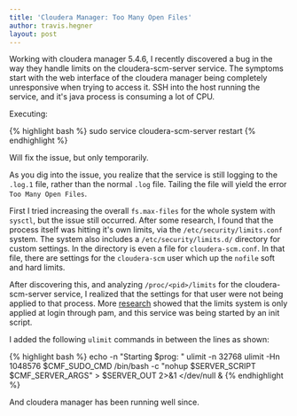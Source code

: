 ```yaml
---
title: 'Cloudera Manager: Too Many Open Files'
author: travis.hegner
layout: post
---
```

Working with cloudera manager 5.4.6, I recently discovered a bug in the way they handle limits on the cloudera-scm-server service. The symptoms start with the web interface of the cloudera manager being completely unresponsive when trying to access it. SSH into the host running the service, and it's java process is consuming a lot of CPU.

Executing:

{% highlight bash %}
sudo service cloudera-scm-server restart
{% endhighlight %}

Will fix the issue, but only temporarily.

As you dig into the issue, you realize that the service is still logging to the `.log.1` file, rather than the normal `.log` file. Tailing the file will yield the error `Too Many Open Files`.

First I tried increasing the overall `fs.max-files` for the whole system with `sysctl`, but the issue still occurred. After some research, I found that the process itself was hitting it's own limits, via the `/etc/security/limits.conf` system. The system also includes a `/etc/security/limits.d/` directory for custom settings. In the directory is even a file for `cloudera-scm.conf`. In that file, there are settings for the `cloudera-scm` user which up the `nofile` soft and hard limits.

After discovering this, and analyzing `/proc/<pid>/limits` for the cloudera-scm-server service, I realized that the settings for that user were not being applied to that process. More [research][1] showed that the limits system is only applied at login through pam, and this service was being started by an init script.

I added the following `ulimit` commands in between the lines as shown:

{% highlight bash %}
echo -n "Starting $prog: "
ulimit -n 32768
ulimit -Hn 1048576
$CMF_SUDO_CMD /bin/bash -c "nohup $SERVER_SCRIPT $CMF_SERVER_ARGS" > $SERVER_OUT 2>&1 </dev/null &
{% endhighlight %}

And cloudera manager has been running well since.

[1]: http://serverfault.com/questions/359185/limits-conf-not-being-applied
